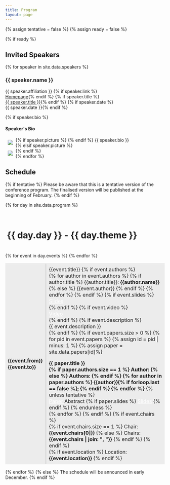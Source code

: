 ```yaml
---
title: Program
layout: page
---
```


{% assign tentative = false %}
{% assign ready = false %}

{% if ready %}

## Invited Speakers

{% for speaker in site.data.speakers %}
<div class="col-md-6" style="padding-right:2rem">
<h3><a id="{{speaker.name|slugify}}"></a>{{ speaker.name }}</h3>
<span class="glyphicon glyphicon-home" aria-hidden="true"></span> {{ speaker.affiliation }}
{% if speaker.link %}<br><span class="glyphicon glyphicon-bookmark" aria-hidden="true"></span> <a href="{{ speaker.link }}">Homepage</a>{% endif %}
{% if speaker.title %}<br><span class="glyphicon glyphicon-blackboard" aria-hidden="true"></span> <a href="/program/">{{ speaker.title }}</a>{% endif %}
{% if speaker.date %}<br><span class="glyphicon glyphicon-calendar" aria-hidden="true"></span> {{ speaker.date }}{% endif %}

{% if speaker.bio %}
<h4>Speaker's Bio</h4>

<div class="text-muted text-justify">
{% if speaker.picture %}
<img class="img-thumbnail" style="margin:8px;max-width:120px;height:auto" align="left" src="{{ 'assets/images/speakers/' | append: speaker.picture | relative_url }}">
{% endif %}
{{ speaker.bio }}
</div>
{% elsif speaker.picture %}
<br>
<img class="img-thumbnail" style="margin:8px;max-width:120px;height:auto" align="left" src="{{ 'assets/images/speakers/' | append: speaker.picture | relative_url }}">
{% endif %}
<div class="clearfix"></div>
</div>
{% endfor %}

## Schedule

{% if tentative %}
Please be aware that this is a tentative version of the conference program.
The finalised version will be published at the beginning of February.
{% endif %}

<style>
  td { padding: 8px;
    border-top: 1px solid #ddd;
    border-bottom: 1px solid #ddd;
  }
  .left-td {  border-right: 4px solid #ddd; }
  .right-td {  border-left: 4px solid #ddd; }
  .presentation { margin-top: 1em; }
  .btn:focus { outline: 0 !important; }
</style>

{% for day in site.data.program %}
<div style="margin-top:30px;background-color:{{ day.color }};border-radius: 5px 5px 0px 0px;padding-left: 5px;padding-bottom: 20px;padding-top: 1px;"><h1>{{ day.day }} - {{ day.theme }}</h1></div>
<table class="col-xs-12">
  <tbody>
      {% for event in day.events %}
      <tr {% if event.non-session %} style="background-color:#ececec"{% endif %}>
        <td class="left-td col-xs-1">
          <strong>{{event.from}}</strong><br>
          <strong class="text-muted">{{event.to}}</strong>
        </td>
        <td class="right-td">
          <span class="text-primary lead">{{event.title}}</span>
          {% if event.authors %}
          <br>
          {% for author in event.authors %}
            {% if author.title %}
              {{author.title}}: <strong>{{author.name}}</strong>
            {% else %}
              {{event.author}}
            {% endif %}
          {% endfor %}
          {% endif %}
          {% if event.slides %}
            <br>
            <a target="_blank" style="color:white" href="/slides/{{event.slides}}"><label class="btn btn-xs btn-success">
            <span class="glyphicon glyphicon-blackboard"></span> Slides</label></a>
            <br>
          {% endif %}
          {% if event.video %}
            <br>
            <a target="_blank" style="color:white" href="https://www.youtube.com/watch?v={{event.video}}"><label class="btn btn-xs btn-success">
            <span class="glyphicon glyphicon-film"></span> Video</label></a>
            <br>
          {% endif %}
          {% if event.description %}
            <br>
            <span class="text-muted">{{ event.description }}</span>
            <br>
          {% endif %}
          {% if event.papers.size > 0 %}
            {% for pid in event.papers %}
              {% assign id = pid | minus: 1 %}
              {% assign paper = site.data.papers[id]%}
              <div class="presentation">
              <strong>{{ paper.title }}</strong>
              <br>
              <strong class="text-muted">
                {% if paper.authors.size == 1 %}
                Author:
                {% else %}
                Authors:
                {% endif %}
                {% for author in paper.authors %}
                  {{author}}{% if forloop.last == false %}; {% endif %}
                {% endfor %}
              </strong>
              {% unless tentative %}
              <br>
              <a target="_blank" style="color:white" href="{{paper.link}}">
                <label class="btn btn-xs btn-primary"><span class="glyphicon glyphicon-circle-arrow-down"></span> Paper
              </label></a>
              <label class="abstract_btn btn btn-xs btn-info">
                Abstract</label>
              {% if paper.slides %}
              <a target="_blank" style="color:white" href="/slides/papers/{{paper.slides}}">
                <label class="btn btn-xs btn-success"> <span class="glyphicon glyphicon-circle-arrow-down"></span> Slides</label></a>
              {% endif %}
              <div style="display:none;" class="abstract">
              <div style="margin-left: 30px;margin-top: 10px;" class="bg-warning">{{paper.abstract}}</div>
              </div>
              {% endunless %}
              </div>
            {% endfor %}
          {% endif %}
          {% if event.chairs %}
            <br>
            {% if event.chairs.size == 1 %}
                Chair: <strong>{{event.chairs[0]}}</strong>
            {% else %}
                Chairs: <strong>{{event.chairs | join: ", "}}</strong>
            {% endif %}
          {% endif %}
          <br>
          {% if event.location %} Location: <strong>{{event.location}}</strong> {% endif %}
        </td>
      </tr>
      {% endfor %}
  </tbody>
</table>
<div stlye="margin-bottom:50px;" class="clearfix"></div>
{% endfor %}
<script>
  $( document ).ready( function() {
    $( ".abstract_btn" ).click( function(event) {
      $( event.target ).siblings( ".abstract" ).slideToggle('fast');
    });
  });
</script>
{% else %}
The schedule will be announced in early December.
{% endif %}
